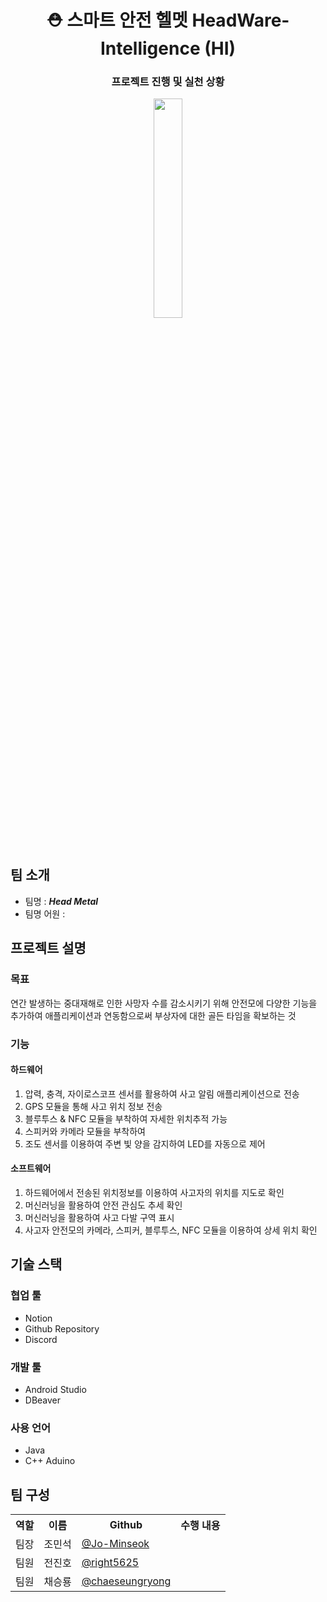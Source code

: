 <!DOCTYPE html>
<html>
    <head>
        <meta charset="utf-8" lang="ko">
    </head>
    <body>
        <header>
            <div>
                <h1> ⛑️ 스마트 안전 헬멧 HeadWare-Intelligence (HI) </h1>
                    <section align="center">
                        <h3>프로젝트 진행 및 실천 상황</h3>
                        <a href="https://headware-intelligence.notion.site/5d05bd39b6f94036b9247e35d3040202?pvs=4"><img width = "30%" src = "https://img.shields.io/badge/Notion-000000?style=plastic&logo=notion&logoColor=ffffff"/></a>
                    </section>
            </div>
        </header>
        <main>
            <div>
                <h2>팀 소개</h2>
                <ul>
                    <li>팀명 : <strong><em>Head Metal</em></strong></li>
                    <li>팀명 어원 : </li>
                </ul>
            </div>
            <div>
                <h2>프로젝트 설명</h2>
                    <section>
                        <h3>목표</h3>
                        <p>연간 발생하는 중대재해로 인한 사망자 수를 감소시키기 위해 안전모에 다양한 기능을 추가하여 애플리케이션과 연동함으로써 부상자에 대한 골든 타임을 확보하는 것</p>
                    </section>
                    <section>
                        <h3>기능</h3>
                    <section>
                        <h4>하드웨어</h4>
                        <ol>
                            <li>압력, 충격, 자이로스코프 센서를 활용하여 사고 알림 애플리케이션으로 전송</li>
                            <li>GPS 모듈을 통해 사고 위치 정보 전송</li>
                            <li>블루투스 & NFC 모듈을 부착하여 자세한 위치추적 가능</li>
                            <li>스피커와 카메라 모듈을 부착하여 </li>
                            <li>조도 센서를 이용하여 주변 빛 양을 감지하여 LED를 자동으로 제어</li>
                        </ol>
                    </section>
                    <section>
                        <h4>소프트웨어</h4>
                        <ol>
                            <li>하드웨어에서 전송된 위치정보를 이용하여 사고자의 위치를 지도로 확인</li>
                            <li>머신러닝을 활용하여 안전 관심도 추세 확인</li>
                            <li>머신러닝을 활용하여 사고 다발 구역 표시</li>
                            <li>사고자 안전모의 카메라, 스피커, 블루투스, NFC 모듈을 이용하여 상세 위치 확인</li>
                        </ol>
                    </section>
            </div>
            <div>
                <h2>기술 스택</h2>
                <div>
                    <h3>협업 툴</h3>
                    <ul>
                        <li>Notion</li>
                        <li>Github Repository</li>
                        <li>Discord</li>
                    </ul>
                </div>
                <div>
                    <h3>개발 툴</h3>
                    <ul>
                        <li>Android Studio</li>
                        <li>DBeaver</li>
                    </ul>
                </div>
                <div>
                    <h3>사용 언어</h3>
                    <ul>
                        <li>Java</li>
                        <li>C++ Aduino</li>
                    </ul>
                </div>  
            </div>
            <div>
                <h2>팀 구성</h2>
                <table align="center">
                    <th>역할</th>
                    <th>이름</th>
                    <th>Github</th>
                    <th>수행 내용</th>
                    <tr>
                        <td>팀장</td>
                        <td>조민석</td>
                        <td><a href="https://github.com/Jo-Minseok">@Jo-Minseok</a><br></td>
                        <td></td>
                    </tr>
                    <tr>
                        <td>팀원</td>
                        <td>전진호</td>
                        <td><a href="https://github.com/right5625">@right5625</a></td>
                        <td></td>
                    </tr>
                    <tr>
                        <td>팀원</td>
                        <td>채승룡</td>
                        <td><a href="https://github.com/chaeseungryong">@chaeseungryong</a></td>
                        <td></td>
                    </tr>
                </table>
            </div>
        </main>
        <footer>
        </footer>
    </body>
</html>
